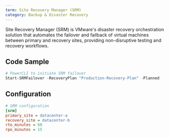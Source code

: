 ```yaml
---
term: Site Recovery Manager (SRM)
category: Backup & Disaster Recovery
---
```


Site Recovery Manager (SRM) is VMware's disaster recovery orchestration solution that automates the failover and failback of virtual machines between primary and recovery sites, providing non-disruptive testing and recovery workflows.

## Code Sample

```powershell
# PowerCLI to initiate SRM failover
Start-SRMFailover -RecoveryPlan "Production-Recovery-Plan" -Planned
```

## Configuration

```ini
# SRM configuration
[srm]
primary_site = datacenter-a
recovery_site = datacenter-b
rto_minutes = 60
rpo_minutes = 15
```
